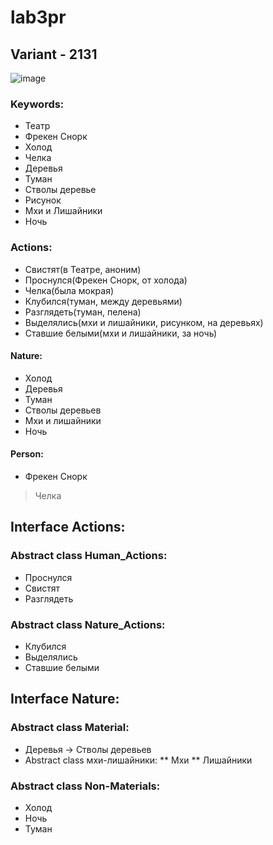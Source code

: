 # lab3pr
## Variant - 2131
![image](https://github.com/melonegoist/lab3pr/assets/145569125/587df4ed-62f8-436e-a946-39f47203d36f)

### Keywords:
* Театр
* Фрекен Снорк
* Холод
* Челка
* Деревья
* Туман
* Стволы деревье
* Рисунок
* Мхи и Лишайники
* Ночь

### Actions:
* Свистят(в Театре, аноним)
* Проснулся(Фрекен Снорк, от холода)
* Челка(была мокрая)
* Клубился(туман, между деревьями)
* Разглядеть(туман, пелена)
* Выделялись(мхи и лишайники, рисунком, на деревьях)
* Ставшие белыми(мхи и лишайники, за ночь)

#### Nature:
* Холод
* Деревья
* Туман
* Стволы деревьев
* Мхи и лишайники
* Ночь

#### Person:
* Фрекен Снорк
> Челка


## Interface Actions:
### Abstract class Human_Actions:
* Проснулся
* Свистят
* Разглядеть
### Abstract class Nature_Actions:
* Клубился
* Выделялись
* Ставшие белыми

## Interface Nature:
### Abstract class Material:
* Деревья -> Стволы деревьев
* Abstract class мхи-лишайники:
** Мхи
** Лишайники
### Abstract class Non-Materials:
* Холод
* Ночь
* Туман


